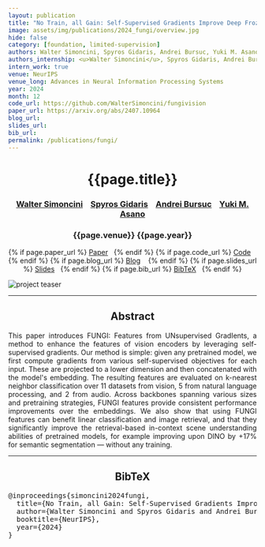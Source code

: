 ```yaml
---
layout: publication
title: "No Train, all Gain: Self-Supervised Gradients Improve Deep Frozen Representations"
image: assets/img/publications/2024_fungi/overview.jpg
hide: false
category: [foundation, limited-supervision]
authors: Walter Simoncini, Spyros Gidaris, Andrei Bursuc, Yuki M. Asano
authors_internship: <u>Walter Simoncini</u>, Spyros Gidaris, Andrei Bursuc, Yuki M. Asano
intern_work: true
venue: NeurIPS
venue_long: Advances in Neural Information Processing Systems
year: 2024
month: 12
code_url: https://github.com/WalterSimoncini/fungivision
paper_url: https://arxiv.org/abs/2407.10964
blog_url:
slides_url:
bib_url:
permalink: /publications/fungi/
---
```


<h1 align="center"> {{page.title}} </h1>
<!-- Simple call of authors -->
<!-- <h3 align="center"> {{page.authors}} </h3> -->
<!-- Alternatively you can add links to author pages -->
<h3 align="center"> <a href="https://walter.ashita.nl/">Walter Simoncini</a>  &nbsp;&nbsp; <a href="https://scholar.google.fr/citations?user=7atfg7EAAAAJ&hl=en">Spyros Gidaris</a>  &nbsp;&nbsp;  <a href="https://abursuc.github.io/">Andrei Bursuc</a> &nbsp;&nbsp; <a href="https://yukimasano.github.io/">Yuki M. Asano</a></h3>


<h3 align="center"> {{page.venue}} {{page.year}} </h3>

<div align="center">
  <p>
    {% if page.paper_url %}
    <a href="{{ page.paper_url }}"><i class="far fa-file-pdf"></i> Paper</a>&nbsp;&nbsp;
    {% endif %}
    {% if page.code_url %}
    <a href="{{ page.code_url }}"><i class="fab fa-github"></i> Code</a> &nbsp;&nbsp;
    {% endif %}
    {% if page.blog_url %}
    <a href="{{ page.blog_url }}"><i class="fab fa-blogger"></i> Blog</a> &nbsp;&nbsp;
    {% endif %}
    {% if page.slides_url %}
    <a href="{{ page.slides_url }}"><i class="far fa-file-pdf"></i> Slides</a>&nbsp;&nbsp;
    {% endif %}
    {% if page.bib_url %}
    <a href="{{ page.bib_url}}"><i class="far fa-file-alt"></i> BibTeX</a>&nbsp;&nbsp;
    {% endif %}
  </p>
</div>

<div class="publication-teaser">
    <img src="../../{{ page.image }}" alt="project teaser"/>
</div>


<hr>

<h2  align="center"> Abstract</h2>

<p align="justify">This paper introduces FUNGI: Features from UNsupervised GradIents, a method to enhance the features of vision encoders by leveraging self-supervised gradients. Our method is simple: given any pretrained model, we first compute gradients from various self-supervised objectives for each input. These are projected to a lower dimension and then concatenated with the model's embedding. The resulting features are evaluated on k-nearest neighbor classification over 11 datasets from vision, 5 from natural language processing, and 2 from audio. Across backbones spanning various sizes and pretraining strategies, FUNGI features provide consistent performance improvements over the embeddings. We also show that using FUNGI features can benefit linear classification and image retrieval, and that they significantly improve the retrieval-based in-context scene understanding abilities of pretrained models, for example improving upon DINO by +17% for semantic segmentation — without any training. </p>


<hr>


<h2  align="center">BibTeX</h2>
<left>
  <pre class="bibtex-box">
@inproceedings{simoncini2024fungi,
  title={No Train, all Gain: Self-Supervised Gradients Improve Deep Frozen Representations}, 
  author={Walter Simoncini and Spyros Gidaris and Andrei Bursuc and Yuki M. Asano},
  booktitle={NeurIPS},
  year={2024}
}</pre>
</left>

<br>

